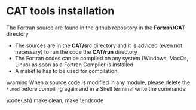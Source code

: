 
# CAT tools installation 
 
 

The Fortran source are found in the github repository in the **Fortran/CAT** directory
 
 

* The sources are in the **CAT/src** directory and it is adviced (even not necessary) to run the code the **CAT/run** directory
* The Fortran codes can be compiled on any system (Windows, MacOs, Linus) as soon as a Fortran Compiler is installed
* A makefile has to be used for compilation.

\warning When a source code is modified in any module, please delete the `*.mod` before compiling again 
 and in a Shell terminal write the commands:

\code{.sh} make clean; make \endcode
